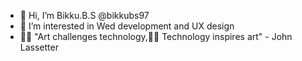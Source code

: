 - 👋 Hi, I’m Bikku.B.S @bikkubs97
- 👀 I’m interested in Wed development and UX design
- 🧑‍🎨  "Art challenges technology,👨‍💻 Technology inspires art" - John Lassetter

<!---
bikkubs97/bikkubs97 is a ✨ special ✨ repository because its `README.md` (this file) appears on your GitHub profile.
You can click the Preview link to take a look at your changes.
--->
